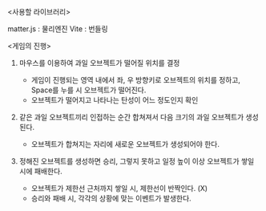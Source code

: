 <사용할 라이브러리>

matter.js : 물리엔진
Vite : 번들링


<게임의 진행>

1) 마우스를 이용하여 과일 오브젝트가 떨어질 위치를 결정
	- 게임이 진행되는 영역 내에서 좌, 우 방향키로 오브젝트의 위치를 정하고, Space를 누를 시 오브젝트가 떨어진다.
	- 오브젝트가 떨어지고 나타나는 탄성이 어느 정도인지 확인

2) 같은 과일 오브젝트끼리 인접하는 순간 합쳐져서 다음 크기의 과일 오브젝트가 생성된다.
	- 오브젝트가 합쳐지는 자리에 새로운 오브젝트가 생성되어야 한다.

3) 정해진 오브젝트를 생성하면 승리, 그렇지 못하고 일정 높이 이상 오브젝트가 쌓일 시에 패배한다.
	- 오브젝트가 제한선 근처까지 쌓일 시, 제한선이 반짝인다. (X)
	- 승리와 패배 시, 각각의 상황에 맞는 이벤트가 발생한다.
